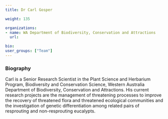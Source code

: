 ```yaml
---
title: Dr Carl Gosper

weight: 135

organizations:
- name: WA Department of Biodiversity, Conservation and Attractions
  url:

bio:
user_groups: ["Team"]
---
```


### Biography

Carl is a Senior Research Scientist in the Plant Science and Herbarium Program, Biodiversity and Conservation Science, Western Australia Department of Biodiversity, Conservation and Attractions. His current research projects are the management of threatening processes to improve the recovery of threatened flora and threatened ecological communities and the investigation of genetic differentiation among related pairs of resprouting and non-resprouting eucalypts.
